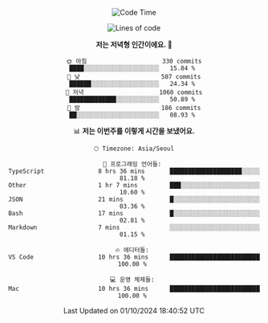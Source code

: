 <div align='center'>
 
<!--START_SECTION:waka-->
![Code Time](http://img.shields.io/badge/Code%20Time-3%2C851%20hrs%2023%20mins-blue)

![Lines of code](https://img.shields.io/badge/%EC%A0%80%EB%8A%94%20%EC%97%AC%ED%83%9C%EA%B9%8C%EC%A7%80%20-1.3%20million%20%EC%A4%84%EC%9D%98%20%EC%BD%94%EB%93%9C%EB%A5%BC%20%EC%9E%91%EC%84%B1%ED%96%88%EC%96%B4%EC%9A%94.-blue)

**저는 저녁형 인간이에요. 🦉** 

```text
🌞 아침                     330 commits         ████░░░░░░░░░░░░░░░░░░░░░   15.84 % 
🌆 낮　                     507 commits         ██████░░░░░░░░░░░░░░░░░░░   24.34 % 
🌃 저녁                     1060 commits        █████████████░░░░░░░░░░░░   50.89 % 
🌙 밤　                     186 commits         ██░░░░░░░░░░░░░░░░░░░░░░░   08.93 % 
```


📊 **저는 이번주를 이렇게 시간을 보냈어요.** 

```text
🕑︎ Timezone: Asia/Seoul

💬 프로그래밍 언어들: 
TypeScript               8 hrs 36 mins       ████████████████████░░░░░   81.18 % 
Other                    1 hr 7 mins         ███░░░░░░░░░░░░░░░░░░░░░░   10.60 % 
JSON                     21 mins             █░░░░░░░░░░░░░░░░░░░░░░░░   03.36 % 
Bash                     17 mins             █░░░░░░░░░░░░░░░░░░░░░░░░   02.81 % 
Markdown                 7 mins              ░░░░░░░░░░░░░░░░░░░░░░░░░   01.15 % 

🔥 에디터들: 
VS Code                  10 hrs 36 mins      █████████████████████████   100.00 % 

💻 운영 체제들: 
Mac                      10 hrs 36 mins      █████████████████████████   100.00 % 
```


 Last Updated on 01/10/2024 18:40:52 UTC
<!--END_SECTION:waka-->
 </div>
<!---
Emewjin/Emewjin is a ✨ special ✨ repository because its `README.md` (this file) appears on your GitHub profile.
You can click the Preview link to take a look at your changes.
--->
